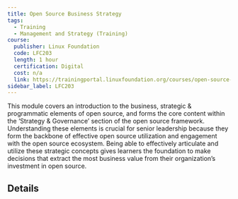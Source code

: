 ```yaml
---
title: Open Source Business Strategy
tags: 
  - Training
  - Management and Strategy (Training)
course:
  publisher: Linux Foundation
  code: LFC203
  length: 1 hour
  certification: Digital
  cost: n/a
  link: https://trainingportal.linuxfoundation.org/courses/open-source-business-strategy-lfc203
sidebar_label: LFC203
---
```


This module covers an introduction to the business, strategic & programmatic elements of open source, and forms the core content within the ‘Strategy & Governance’ section of the open source framework. Understanding these elements is crucial for senior leadership because they form the backbone of effective open source utilization and engagement with the open source ecosystem. Being able to effectively articulate and utilize these strategic concepts gives learners the foundation to make decisions that extract the most business value from their organization’s investment in open source.

## Details

<CourseDetails course={frontMatter.course}/>
